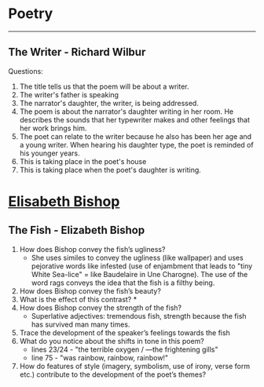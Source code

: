 # Poetry

-----

## The Writer - Richard Wilbur

Questions:

1. The title tells us that the poem will be about a writer.
2. The writer's father is speaking
3. The narrator's daughter, the writer, is being addressed.
4. The poem is about the narrator's daughter writing in her room. He describes the sounds that her typewriter makes and other feelings that her work brings him.
5. The poet can relate to the writer because he also has been her age and a young writer. When hearing his daughter type, the poet is reminded of his younger years.
6. This is taking place in the poet's house
7. This is taking place when the poet's daughter is writing. 

# [Elisabeth Bishop](https://drive.google.com/drive/folders/1cbae7-9FGQdeM8o200xEjGxVNgxzB9fs)

## The Fish - Elizabeth Bishop

1. How does Bishop convey the fish’s ugliness? 
	* She uses similes to convey the ugliness (like wallpaper) and uses pejorative words like infested (use of enjambment that leads to "tiny White Sea-lice" = like Baudelaire in Une Charogne). The use of the word rags conveys the idea that the fish is a filthy being.   
2. How does Bishop convey the fish’s beauty?
3. What is the effect of this contrast? 
	*  
4. How does Bishop convey the strength of the fish? 
	* Superlative adjectives: tremendous fish, strength because the fish has survived man many times. 
5. Trace the development of the speaker’s feelings towards the fish  
6. What do you notice about the shifts in tone in this poem? 
	- lines 23/24 - "the terrible oxygen / —the frightening gills"
	- line 75 - "was rainbow, rainbow, rainbow!"
7. How do features of style (imagery, symbolism, use of irony, verse form etc.) contribute to the development of the poet’s themes? 
